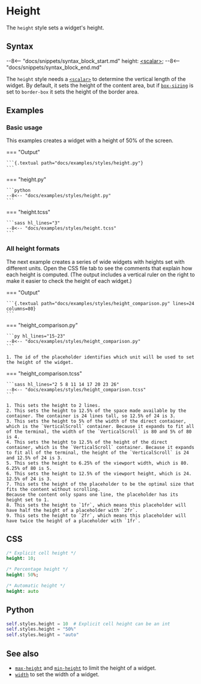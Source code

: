 # Height

The `height` style sets a widget's height.

## Syntax

--8<-- "docs/snippets/syntax_block_start.md"
height: <a href="../../css_types/scalar">&lt;scalar&gt;</a>;
--8<-- "docs/snippets/syntax_block_end.md"

The `height` style needs a [`<scalar>`](../css_types/scalar.md) to determine the vertical length of the widget.
By default, it sets the height of the content area, but if [`box-sizing`](./box_sizing.md) is set to `border-box` it sets the height of the border area.

## Examples

### Basic usage

This examples creates a widget with a height of 50% of the screen.

=== "Output"

    ```{.textual path="docs/examples/styles/height.py"}
    ```

=== "height.py"

    ```python
    --8<-- "docs/examples/styles/height.py"
    ```

=== "height.tcss"

    ```sass hl_lines="3"
    --8<-- "docs/examples/styles/height.tcss"
    ```

### All height formats

The next example creates a series of wide widgets with heights set with different units.
Open the CSS file tab to see the comments that explain how each height is computed.
(The output includes a vertical ruler on the right to make it easier to check the height of each widget.)

=== "Output"

    ```{.textual path="docs/examples/styles/height_comparison.py" lines=24 columns=80}
    ```

=== "height_comparison.py"

    ```py hl_lines="15-23"
    --8<-- "docs/examples/styles/height_comparison.py"
    ```

    1. The id of the placeholder identifies which unit will be used to set the height of the widget.

=== "height_comparison.tcss"

    ```sass hl_lines="2 5 8 11 14 17 20 23 26"
    --8<-- "docs/examples/styles/height_comparison.tcss"
    ```

    1. This sets the height to 2 lines.
    2. This sets the height to 12.5% of the space made available by the container. The container is 24 lines tall, so 12.5% of 24 is 3.
    3. This sets the height to 5% of the width of the direct container, which is the `VerticalScroll` container. Because it expands to fit all of the terminal, the width of the `VerticalScroll` is 80 and 5% of 80 is 4.
    4. This sets the height to 12.5% of the height of the direct container, which is the `VerticalScroll` container. Because it expands to fit all of the terminal, the height of the `VerticalScroll` is 24 and 12.5% of 24 is 3.
    5. This sets the height to 6.25% of the viewport width, which is 80. 6.25% of 80 is 5.
    6. This sets the height to 12.5% of the viewport height, which is 24. 12.5% of 24 is 3.
    7. This sets the height of the placeholder to be the optimal size that fits the content without scrolling.
    Because the content only spans one line, the placeholder has its height set to 1.
    8. This sets the height to `1fr`, which means this placeholder will have half the height of a placeholder with `2fr`.
    9. This sets the height to `2fr`, which means this placeholder will have twice the height of a placeholder with `1fr`.


## CSS

```sass
/* Explicit cell height */
height: 10;

/* Percentage height */
height: 50%;

/* Automatic height */
height: auto
```

## Python

```python
self.styles.height = 10  # Explicit cell height can be an int
self.styles.height = "50%"
self.styles.height = "auto"
```

## See also

 - [`max-height`](./max_height.md) and [`min-height`](./min_height.md) to limit the height of a widget.
 - [`width`](./width.md) to set the width of a widget.

